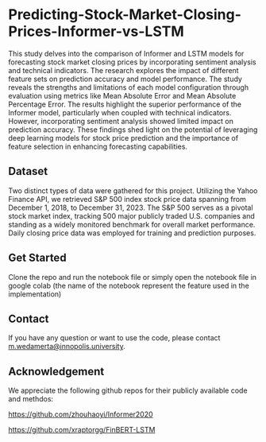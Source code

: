 # Predicting-Stock-Market-Closing-Prices-Informer-vs-LSTM

This study delves into the comparison of Informer and LSTM models for forecasting stock market closing prices by incorporating sentiment analysis and technical indicators. The research explores the impact of different feature sets on prediction accuracy and model performance. The study reveals the strengths and limitations of each model configuration through evaluation using metrics like Mean Absolute Error and Mean Absolute Percentage Error. The results highlight the superior performance of the Informer model, particularly when coupled with technical indicators. However, incorporating sentiment analysis showed limited impact on prediction accuracy. These findings shed light on the potential of leveraging deep learning models for stock price prediction and the importance of feature selection in enhancing forecasting capabilities.

## Dataset

Two distinct types of data were gathered for this project. Utilizing the Yahoo Finance API, we retrieved S\&P 500 index stock price data spanning from December 1, 2018, to December 31, 2023. The S\&P 500 serves as a pivotal stock market index, tracking 500 major publicly traded U.S. companies and standing as a widely monitored benchmark for overall market performance. Daily closing price data was employed for training and prediction purposes.

## Get Started

Clone the repo and run the notebook file or simply open the notebook file in google colab (the name of the notebook represent the feature used in the implementation)

## Contact

If you have any question or want to use the code, please contact m.wedamerta@innopolis.university.

## Acknowledgement

We appreciate the following github repos for their publicly available code and methdos:

https://github.com/zhouhaoyi/Informer2020

https://github.com/xraptorgg/FinBERT-LSTM


